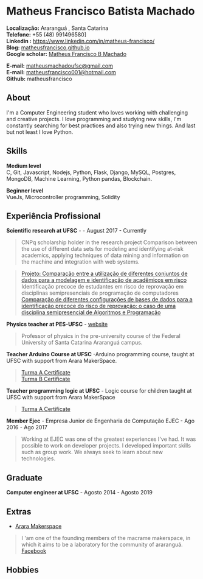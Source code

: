 # Matheus Francisco Batista Machado

**Localização:** Araranguá , Santa Catarina </br>
**Telefone:** +55 (48) 991496580] </br>
**Linkedin :** https://www.linkedin.com/in/matheus-francisco/ </br>
**Blog:** [matheusfrancisco.github.io](http://matheusfrancisco.github.io) </br>
**Google scholar:** [Matheus Francisco B Machado](https://scholar.google.com.br/citations?user=cHEY7QIAAAAJ&hl=pt-BR) </br>


**E-mail:** matheusmachadoufsc@gmail.com </br>
**E-mail:** matheusfrancisco001@hotmail.com </br>
**Github:** matheusfrancisco </br>

## About

I'm a Computer Engineering student who loves working with challenging and creative projects. I love programming and studying new skills, I'm constantly searching for best practices and also trying new things. And last but not least I love Python.


## Skills

**Medium level** <br>
C, Git, Javascript, Nodejs, Python, Flask, Django, MySQL, Postgres, MongoDB, Machine Learning, Python pandas, Blockchain.

**Beginner level** <br>
VueJs, Microcontroller programming, Solidity


## Experiência Profissional

**Scientific research at UFSC** -   - August 2017 - Currently

> CNPq scholarship holder in the research project Comparison between the use of different data sets for modeling and identifying at-risk academics, applying techniques of data mining and information on the machine and integration with web systems.

> [Projeto: Comparação entre a utilização de diferentes conjuntos de dados para a modelagem e identificação de acadêmicos em risco](http://formulario.pibic.ufsc.br/pub/verFichaAvaliacao?id=520505&cpf=41819714810) </br>
> Identificação precoce de estudantes em risco de reprovação em disciplinas semipresenciais de programação de computadores </br>
> [Comparação de diferentes configurações de bases de dados para a identificação precoce do risco de reprovação: o caso de uma disciplina semipresencial de Algoritmos e Programação
](http://br-ie.org/pub/index.php/sbie/article/view/8111) </br>

**Physics teacher at PES-UFSC** - [website](http://pes.ufsc.br/)

> Professor of physics in the pre-university course of the Federal University of Santa Catarina Araranguá campus.

**Teacher Arduino Course at UFSC** -Arduino programming course, taught at UFSC with support from Arara MakerSpace.


> [Turma A Certificate](https://github.com/matheusfrancisco/resume-cv/blob/master/certificates/arduino.pdf) </br>
> [Turma B Certificate](https://github.com/matheusfrancisco/resume-cv/blob/master/certificates/arduino_%40.pdf) </br>

**Teacher programming logic  at UFSC** - Logic course for children taught at UFSC with support from Arara MakerSpace

> [Turma A Certificate]()


**Member Ejec** - Empresa Junior de Engenharia de Computação EJEC - Ago 2016 - Ago 2017

> Working at EJEC was one of the greatest experiences I've had. It was possible to work on developer projects. I developed important skills such as group work. We always seek to learn about new technologies.



## Graduate

**Computer engineer at UFSC** - Agosto 2014 - Agosto 2019

## Extras

* [Arara Makerspace](http://araramaker.ufsc.br/) 

>  I 'am one of the founding members of the macrame makerspace, in which it aims to be a laboratory for the community of araranguá. [Facebook](facebook.com/araramaker)


## Hobbies
